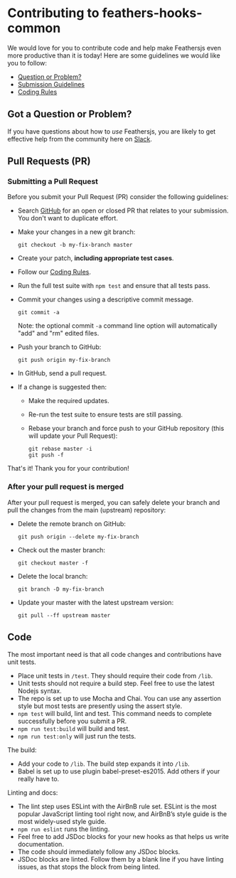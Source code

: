# Contributing to feathers-hooks-common 

We would love for you to contribute code and help make Feathersjs even more productive than it is
today! Here are some guidelines we would like you to follow:

 - [Question or Problem?](#question)
 - [Submission Guidelines](#submit)
 - [Coding Rules](#rules)

## <a name="question"></a> Got a Question or Problem?

If you have questions about how to *use* Feathersjs, you are likely to get effective help from
the community here on [Slack](https://feathersjs.slack.com/messages/general/).

## <a name="submit"></a> Pull Requests (PR)

### <a name="submit-pr"></a> Submitting a Pull Request
Before you submit your Pull Request (PR) consider the following guidelines:

* Search [GitHub](https://github.com/feathersjs/feathers-hooks-common) for an open or closed PR
  that relates to your submission. You don't want to duplicate effort.
* Make your changes in a new git branch:

     ```shell
     git checkout -b my-fix-branch master
     ```

* Create your patch, **including appropriate test cases**.
* Follow our [Coding Rules](#rules).
* Run the full test suite with `npm test` and ensure that all tests pass.
* Commit your changes using a descriptive commit message.

     ```shell
     git commit -a
     ```
  Note: the optional commit `-a` command line option will automatically "add" and "rm" edited files.

* Push your branch to GitHub:

    ```shell
    git push origin my-fix-branch
    ```

* In GitHub, send a pull request.
* If a change is suggested then:
  * Make the required updates.
  * Re-run the test suite to ensure tests are still passing.
  * Rebase your branch and force push to your GitHub repository (this will update your Pull Request):

    ```shell
    git rebase master -i
    git push -f
    ```

That's it! Thank you for your contribution!

### After your pull request is merged

After your pull request is merged, you can safely delete your branch and pull the changes
from the main (upstream) repository:

* Delete the remote branch on GitHub:

    ```shell
    git push origin --delete my-fix-branch
    ```

* Check out the master branch:

    ```shell
    git checkout master -f
    ```

* Delete the local branch:

    ```shell
    git branch -D my-fix-branch
    ```

* Update your master with the latest upstream version:

    ```shell
    git pull --ff upstream master
    ```

## <a name="rules"></a> Code

The most important need is that all code changes and contributions have unit tests.

* Place unit tests in `/test`. They should require their code from `/lib`.
* Unit tests should not require a build step. Feel free to use the latest Nodejs syntax.
* The repo is set up to use Mocha and Chai.
You can use any assertion style but most tests are presently using the assert style.
* `npm test` will build, lint and test.
This command needs to complete successfully before you submit a PR.
* `npm run test:build` will build and test.
* `npm run test:only` will just run the tests.

The build:

* Add your code to `/lib`. The build step expands it into `/lib`.
* Babel is set up to use plugin babel-preset-es2015. Add others if your really have to.

Linting and docs:

* The lint step uses ESLint with the AirBnB rule set.
ESLint is the most popular JavaScript linting tool right now,
and AirBnB’s style guide is the most widely-used style guide.
* `npm run eslint` runs the linting.
* Feel free to add JSDoc blocks for your new hooks as that helps us write documentation.
* The code should immediately follow any JSDoc blocks.
* JSDoc blocks are linted.
Follow them by a blank line if you have linting issues, as that stops the block from being linted.
